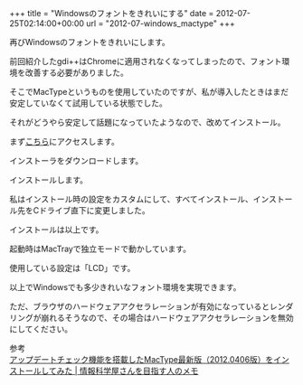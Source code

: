 +++
title = "Windowsのフォントをきれいにする"
date = 2012-07-25T02:14:00+00:00
url = "2012-07-windows_mactype"
+++

再びWindowsのフォントをきれいにします。

前回紹介したgdi++はChromeに適用されなくなってしまったので、フォント環境を改善する必要がありました。

そこでMacTypeというものを使用していたのですが、私が導入したときはまだ安定していなくて試用している状態でした。

それがどうやら安定して話題になっていたようなので、改めてインストール。

まず[こちら](http://code.google.com/p/mactype/)にアクセスします。

インストーラをダウンロードします。

インストールします。

私はインストール時の設定をカスタムにして、すべてインストール、インストール先をCドライブ直下に変更しました。

インストールは以上です。

起動時はMacTrayで独立モードで動かしています。

使用している設定は「LCD」です。

以上でWindowsでも多少きれいなフォント環境を実現できます。

ただ、ブラウザのハードウェアアクセラレーションが有効になっているとレンダリングが崩れるそうなので、その場合はハードウェアアクセラレーションを無効にしてください。

<div>
  参考
</div>

<div>
  <a href="http://did2memo.net/2012/04/06/mactype-20120406-install/">アップデートチェック機能を搭載したMacType最新版（2012.0406版）をインストールしてみた | 情報科学屋さんを目指す人のメモ</a>
</div>